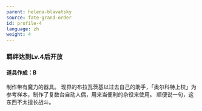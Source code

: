 ```yaml
---
parent: helena-blavatsky
source: fate-grand-order
id: profile-4
language: zh
weight: 4
---
```


### 羁绊达到Lv.4后开放

#### 道具作成：B

制作带有魔力的器具。
现界的布拉瓦茨基以过去自己的助手，「奥尔科特上校」为参考样本，制作了复数台自动人偶，用来当便利的杂役来使用。
顺便说一句，这东西不太擅长战斗。
